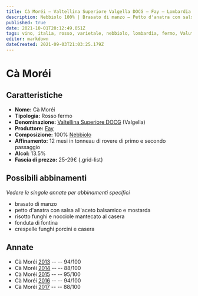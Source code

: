 ```yaml
---
title: Cà Moréi – Valtellina Superiore Valgella DOCG – Fay – Lombardia (IT) – 25-29€ – 3★-5★
description: Nebbiolo 100% | Brasato di manzo – Petto d'anatra con salsa all'aceto balsamico e mostarda – Risotto funghi e nocciole mantecato al casera – Fonduta di fontina – Crespelle funghi porcini e casera
published: true
date: 2021-10-01T20:12:49.051Z
tags: vino, italia, rosso, varietale, nebbiolo, lombardia, fermo, Valutazioni | 5 stelle, brasato di manzo, petto d'anatra con salsa all'aceto balsamico e mostarda, risotto funghi e nocciole mantecato al casera, fonduta di fontina, crespelle funghi porcini e casera, Prezzi | 25-29€
editor: markdown
dateCreated: 2021-09-03T21:03:25.179Z
---
```


# Cà Moréi

## Caratteristiche
- **Nome:** Cà Moréi
- **Tipologia:** Rosso fermo
- **Denominazione:** [Valtellina Superiore DOCG](/denominazioni/Italia/Lombardia/DOCG/Valtellina-Superiore) (Valgella)
- **Produttore:** [Fay](/produttori/Italia/Lombardia/Fay) 
- **Composizione:** 100% [Nebbiolo](/vitigni/Italia/bacca-nera/nebbiolo)
- **Affinamento:** 12 mesi in tonneau di rovere di primo e secondo passaggio
- **Alcol:** 13.5%
- **Fascia di prezzo:** 25-29€
{.grid-list}



## Possibili abbinamenti
*Vedere le singole annate per abbinamenti specifici*

- brasato di manzo
- petto d'anatra con salsa all'aceto balsamico e mostarda
- risotto funghi e nocciole mantecato al casera
- fonduta di fontina
- crespelle funghi porcini e casera

## Annate
- Cà Moréi [2013](/vini/Italia/Lombardia/Fay/Valgella-Ca-Morei/2013) -- <span class="star-5"></span> -- 94/100
- Cà Moréi [2014](/vini/Italia/Lombardia/Fay/Valgella-Ca-Morei/2014) -- <span class="star-3"></span> -- 88/100
- Cà Moréi [2015](/vini/Italia/Lombardia/Fay/Valgella-Ca-Morei/2015) -- <span class="star-5"></span> -- 95/100
- Cà Moréi [2016](/vini/Italia/Lombardia/Fay/Valgella-Ca-Morei/2016) -- <span class="star-5"></span> -- 94/100
- Cà Moréi [2017](/vini/Italia/Lombardia/Fay/Valgella-Ca-Morei/2017) -- <span class="star-3"></span> -- 88/100



